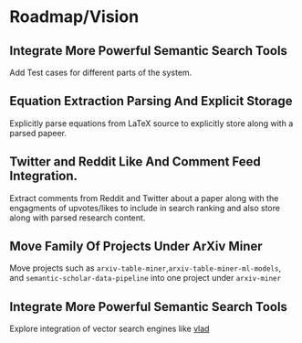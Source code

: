 # Roadmap/Vision

## Integrate More Powerful Semantic Search Tools
Add Test cases for different parts of the system.
## Equation Extraction Parsing And Explicit Storage
Explicitly parse equations from LaTeX source to explicitly store along with a parsed papeer. 
## Twitter and Reddit Like And Comment Feed Integration.
Extract comments from Reddit and Twitter about a paper along with the engagments of upvotes/likes to include in search ranking and also store along with parsed research content.
## Move Family Of Projects Under ArXiv Miner
Move projects such as `arxiv-table-miner`,`arxiv-table-miner-ml-models`, and `semantic-scholar-data-pipeline` into one project under `arxiv-miner`

## Integrate More Powerful Semantic Search Tools
Explore integration of vector search engines like [vlad](https://vald.vdaas.org/)